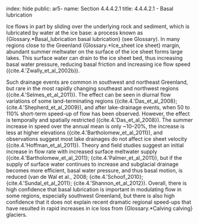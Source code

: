 index: hide
public: ar5-
name: Section 4.4.4.2.1
title: 4.4.4.2.1 - Basal lubrication

Ice flows in part by sliding over the underlying rock and sediment, which is lubricated by water at the ice base: a process known as {Glossary.*Basal_lubrication basal lubrication} (see Glossary). In many regions close to the Greenland {Glossary.*Ice_sheet ice sheet} margin, abundant summer meltwater on the surface of the ice sheet forms large lakes. This surface water can drain to the ice sheet bed, thus increasing basal water pressure, reducing basal friction and increasing ice flow speed ({cite.4.'Zwally_et_al_2002b}).

Such drainage events are common in southwest and northeast Greenland, but rare in the most rapidly changing southeast and northwest regions ({cite.4.'Selmes_et_al_2011}). The effect can be seen in diurnal flow variations of some land-terminating regions ({cite.4.'Das_et_al_2008}; {cite.4.'Shepherd_et_al_2009}), and after lake-drainage events, when 50 to 110% short-term speed-up of flow has been observed. However, the effect is temporally and spatially restricted ({cite.4.'Das_et_al_2008}). The summer increase in speed over the annual mean is only ~10–20%, the increase is less at higher elevations ({cite.4.'Bartholomew_et_al_2011}), and observations suggest most lake drainages do not affect ice sheet velocity ({cite.4.'Hoffman_et_al_2011}). Theory and field studies suggest an initial increase in flow rate with increased surface meltwater supply ({cite.4.'Bartholomew_et_al_2011}; {cite.4.'Palmer_et_al_2011}), but if the supply of surface water continues to increase and subglacial drainage becomes more efficient, basal water pressure, and thus basal motion, is reduced (van de Wal et al., 2008; {cite.4.'Schoof_2010}; {cite.4.'Sundal_et_al_2011}; {cite.4.'Shannon_et_al_2012}). Overall, there is high confidence that basal lubrication is important in modulating flow in some regions, especially southwest Greenland, but there is also high confidence that it does not explain recent dramatic regional speed-ups that have resulted in rapid increases in ice loss from {Glossary.*Calving calving} glaciers.
